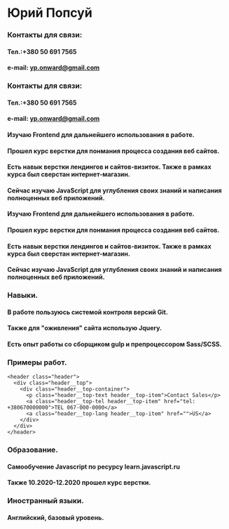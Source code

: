 # Юрий Попсуй

### Контакты для связи: 
#### Тел.:+380 50 691 7565
#### e-mail: yp.onward@gmail.com

### Контакты для связи: 
#### Тел.:+380 50 691 7565
#### e-mail: yp.onward@gmail.com

#### Изучаю Frontend для дальнейшего использования в работе.
#### Прошел курс верстки для понмания процесса создания веб сайтов.
#### Есть навык верстки лендингов и сайтов-визиток. Также в рамках курса был сверстан интернет-магазин.
#### Сейчас изучаю JavaScript для углубления своих знаний и написания полноценных веб приложений.
#### Изучаю Frontend для дальнейшего использования в работе.
#### Прошел курс верстки для понмания процесса создания веб сайтов.
#### Есть навык верстки лендингов и сайтов-визиток. Также в рамках курса был сверстан интернет-магазин.
#### Сейчас изучаю JavaScript для углубления своих знаний и написания полноценных веб приложений.

### Навыки.
#### В работе пользуюсь системой контроля версий Git.
#### Также для "оживления" сайта использую Jquery.
#### Есть опыт работы со сборщиком gulp и препроцессором Sass/SCSS.

### Примеры работ.
  ```
  <header class="header">
    <div class="header__top">
      <div class="header__top-container">
        <p class="header__top-text header__top-item">Contact Sales</p>
        <a class="header__top-tel header__top-item" href="tel: +380670000000">TEL 067-000-0000</a>
        <a class="header__top-lang header__top-item" href="">US</a>
      </div>
    </div>
  </header>
  
  ```
  ### Образование.
  #### Самообучение Javascript по ресурсу learn.javascript.ru
  #### Также 10.2020-12.2020 прошел курс верстки.
  
  ### Иностранный языки. 
  #### Английский, базовый уровень.
